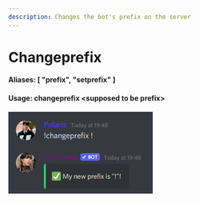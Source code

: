 ```yaml
---
description: Changes the bot's prefix on the server
---
```


# Changeprefix

#### Aliases: \[ "prefix", "setprefix" ]

#### Usage: changeprefix \<supposed to be prefix>

![Bot will respond like this](<../../.gitbook/assets/image (9).png>)
